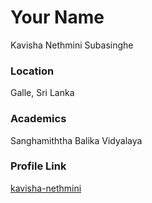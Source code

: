# Your Name

Kavisha Nethmini Subasinghe

### Location

Galle, Sri Lanka

### Academics

Sanghamiththa Balika Vidyalaya

### Profile Link

[kavisha-nethmini](https://github.com/kavisha-nethmini)
